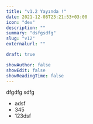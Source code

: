 ```yaml
---
title: "v1.2 Yayında !"
date: 2021-12-08T23:21:53+03:00
icon: "dev"
description: ""
summary: "dsfgsdfg"
slug: "v12"
externalurl: ""

draft: true

showAuthor: false
showEdit: false
showReadingTime: false
---
```


dfgdfg
sdfg
- adsf
- 345
- 123dsf
